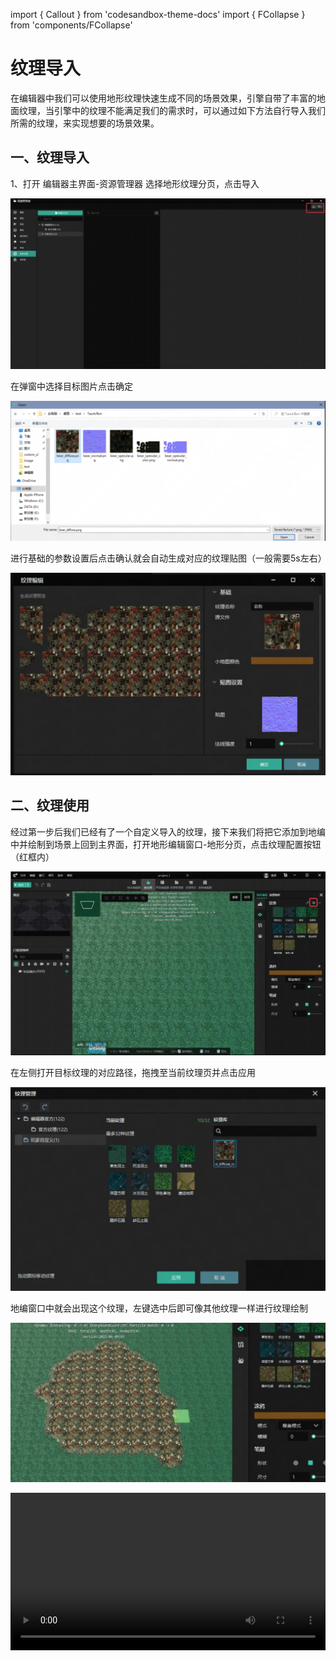 import { Callout } from 'codesandbox-theme-docs'
import { FCollapse } from 'components/FCollapse'

# 纹理导入
在编辑器中我们可以使用地形纹理快速生成不同的场景效果，引擎自带了丰富的地面纹理，当引擎中的纹理不能满足我们的需求时，可以通过如下方法自行导入我们所需的纹理，来实现想要的场景效果。
## 一、纹理导入
1、打开 编辑器主界面-资源管理器 选择地形纹理分页，点击导入


![TI1](./pic/TI1.png)


在弹窗中选择目标图片点击确定


![TI2](./pic/TI2.png)


进行基础的参数设置后点击确认就会自动生成对应的纹理贴图（一般需要5s左右）


![TI3](./pic/TI3.png)
## 二、纹理使用
经过第一步后我们已经有了一个自定义导入的纹理，接下来我们将把它添加到地编中并绘制到场景上回到主界面，打开地形编辑窗口-地形分页，点击纹理配置按钮（红框内）


![TI4](./pic/TI4.png)


在左侧打开目标纹理的对应路径，拖拽至当前纹理页并点击应用


![TI5](./pic/TI5.png)


地编窗口中就会出现这个纹理，左键选中后即可像其他纹理一样进行纹理绘制


![TI6](./pic/TI6.png)


<video width="100%" controls>
  <source src="http://up5.nosdn.127.net/0/doc/TI.mp4" type="video/mp4" />
  Your browser does not support the video tag.
</video>